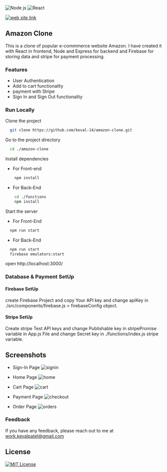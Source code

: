 

![Node js](https://img.shields.io/badge/Node.js-43853D?style=for-the-badge&logo=node.js&logoColor=white)
![React](https://img.shields.io/badge/React-20232A?style=for-the-badge&logo=react&logoColor=61DAFB)

[![web site link](https://img.shields.io/website-up-down-green-red/http/monip.org.svg)](https://clone-e4b53.web.app/)


## Amazon Clone

This is a clone of popular e-commmerce website Amazon. I have created it with React in frontend, Node and Express for backend and Firebase for storing data and stripe for payment processing.

### Features

- User Authentication
- Add to cart functionality
- payment with Stripe
- Sign In and Sign Out functionality


### Run Locally

Clone the project

```bash
  git clone https://github.com/keval-14/amazon-clone.git
```

Go to the project directory

```bash
  cd ./amazon-clone
```

Install dependencies

- For Front-end
```bash
    npm install
```

- For Back-End
```bash
    cd ./functions
    npm install
```

Start the server

- For Front-End
```bash
  npm run start
```

- For Back-End
```bash
  npm run start
  firebase emulators:start
```

open http://localhost:3000/ 


### Database & Payment SetUp

#### Firebase SetUp

create Firebase Project and copy Your API key and change apiKey in ./src/components/firebase.js > firebaseConfig object.

#### Stripe SetUp

Create stripe Test API keys and change Publishable key in stripePromise variable in App.js File and change Secret key in ./functions/index.js stripe variable.

## Screenshots

- Sign-In Page
![signin](https://user-images.githubusercontent.com/74345702/157370529-db8aa62d-7edc-43ec-b852-f599b52b6cdf.png)

- Home Page
![home](https://user-images.githubusercontent.com/74345702/157370555-819645c6-4e21-42e7-be5f-f72660894cd0.png)

- Cart Page
![cart](https://user-images.githubusercontent.com/74345702/157370541-c78e3cc8-5e7f-462c-bd60-a9fcfa868c8d.png)

- Payment Page
![checkout](https://user-images.githubusercontent.com/74345702/157370535-e99826c2-89e4-4e90-a042-62d44fcadb83.png)

- Order Page
![orders](https://user-images.githubusercontent.com/74345702/157370550-ca2fda72-add3-455f-85fd-bcd6b062718e.png)
### Feedback

If you have any feedback, please reach out to me at work.kevalpatel@gmail.com

## License


[![MIT License](https://img.shields.io/badge/LICENSE-MIT-blue)](https://github.com/jenilsavani9/amazon-clone/blob/master/LICENSE)
